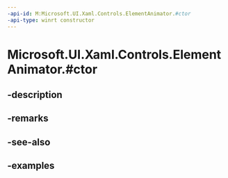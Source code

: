 ```yaml
---
-api-id: M:Microsoft.UI.Xaml.Controls.ElementAnimator.#ctor
-api-type: winrt constructor
---
```


# Microsoft.UI.Xaml.Controls.ElementAnimator.#ctor

<!--
public ElementAnimator ();
-->


## -description

## -remarks

## -see-also

## -examples


